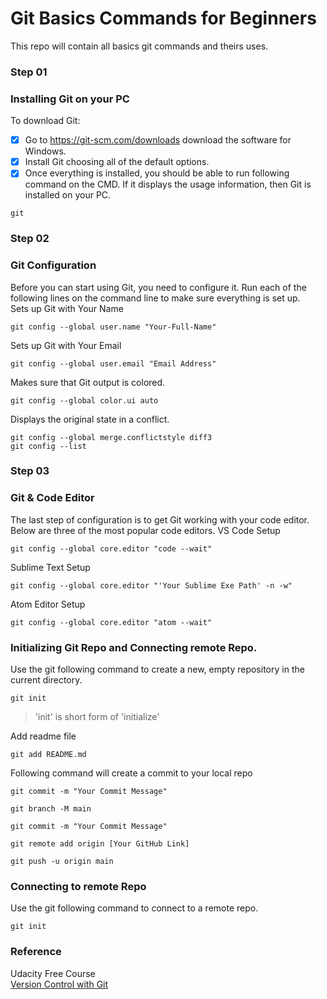 # Git Basics Commands for Beginners

This repo will contain all basics git commands and theirs uses.

### Step 01

### Installing Git on your PC

To download Git:

- [x] Go to https://git-scm.com/downloads download the software for Windows.
- [x] Install Git choosing all of the default options.
- [x] Once everything is installed, you should be able to run following command on the CMD. If it displays the usage information, then Git is installed on your PC.
<pre><code>git</code></pre>

### Step 02

### Git Configuration

Before you can start using Git, you need to configure it. Run each of the following lines on the command line to make sure everything is set up.  
Sets up Git with Your Name

<pre><code>git config --global user.name "Your-Full-Name"</code></pre>

Sets up Git with Your Email

<pre><code>git config --global user.email "Email Address"
</code></pre>

Makes sure that Git output is colored.

<pre><code>git config --global color.ui auto
</code></pre>

Displays the original state in a conflict.

<pre><code>git config --global merge.conflictstyle diff3
git config --list
</code></pre>

### Step 03

### Git & Code Editor

The last step of configuration is to get Git working with your code editor. Below are three of the most popular code editors.
VS Code Setup

<pre><code>git config --global core.editor "code --wait"</code></pre>

Sublime Text Setup

<pre><code>git config --global core.editor "'Your Sublime Exe Path' -n -w"</code></pre>

Atom Editor Setup

<pre><code>git config --global core.editor "atom --wait"</code></pre>

### Initializing Git Repo and Connecting remote Repo.

Use the git following command to create a new, empty repository in the current directory.

<pre><code>git init</code></pre>

> 'init' is short form of 'initialize'

Add readme file

<pre><code>git add README.md</code></pre>

Following command will create a commit to your local repo

<pre><code>git commit -m "Your Commit Message"</code></pre>

<pre><code>git branch -M main</code></pre>

<pre><code>git commit -m "Your Commit Message"</code></pre>

<pre><code>git remote add origin [Your GitHub Link]</code></pre>

<pre><code>git push -u origin main</code></pre>

### Connecting to remote Repo

Use the git following command to connect to a remote repo.

<pre><code>git init</code></pre>

### Reference

Udacity Free Course  
[Version Control with Git](https://www.udacity.com/course/version-control-with-git--ud123 "Version Control with Git")
